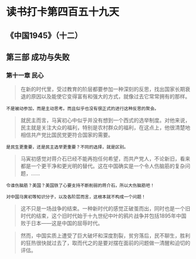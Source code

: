 # 读书打卡第四百五十九天
## 《中国1945》（十二）
## 第三部 成功与失败
### 第十一章 民心

> 在新的时代里，受过教育的阶层都要参加一种深刻的反思，找出国家长期衰退的原因以及能使它变得富有和强大的方式，就像过去它常常拥有的那样。
```
不是被动参加，而是主动思考。而且似乎也没有很正式的进行这种反思的聚会。
```
> 就民主而言，马寅初心中似乎并没有想到一个西式的选举制度。对他来说，民主就是关注大众的福利，特别是农村群众的福利，在这点上，他很清楚地相信共产党比国民党更符合国家的需要。
```
是民生更重要，还是民主选举更重要？不同的选择，就是区别。
```
> 马寅初感觉对蒋介石已经不能再抱任何希望，而共产党人，不论新旧，看来都是一个更干净和更光明的替代。这在中国确实是一个令人伤脑筋的复杂问题，……
```
令谁伤脑筋？美国？美国铁了心要支持不断削弱的蒋介石，所以大伤脑筋吧！

对中国马寅初等知识分子，以及各阶层而言，这根本就不构成一个问题！
```
> 这不只是一场战争的结束。一种新时代的感觉正破茧而出，同时也是一个旧时代的结束，这个旧时代始于十九世纪中叶的鸦片战争并包括1895年中国败于日本——这是中国的屈辱时代。

> 然而，中国实质上遭受了巨大破坏和深度割裂，贫穷落后，民不聊生，胜利的狂热很快就过去了，取而代之的是要对摆在面前的问题做一清醒和迫切的评估。